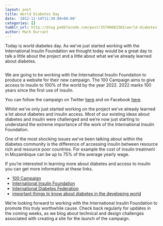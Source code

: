 ```yaml
---
layout: post
title: World Diabetes Day
date: '2012-11-14T11:39:00+00:00'
categories: []
tumblr_url: http://blog.pebblecode.com/post/35700083383/world-diabetes-day
author: Mark Durrant
---
```

<p>Today is world diabetes day. As we’ve just started working with the International Insulin Foundation we thought today would be a great day to talk a little about the project and a little about what we’ve already learned about diabetes.</p>

<p><img src="http://media.tumblr.com/tumblr_mdh715Oz4N1r1hmko.png" alt=""/></p>

<p>We are going to be working with the International Insulin Foundation to produce a website for their new campaign. The 100 Campaign aims to give access to insulin to 100% of the world by the year 2022. 2022 marks 100 years since the first use of insulin.</p>

<p>You can follow the campaign on Twitter <a href="https://twitter.com/100campaign">here</a> and on Facebook <a href="http://www.facebook.com/100Campaign">here</a>.</p>

<p>Whilst we’ve only just started working on the project we’ve already learned a lot about diabetes and insulin access. Most of our existing ideas about diabetes and insulin were challenged and we’re now just starting to understand the extreme importance of the work of the International Insulin Foundation.</p>

<p>One of the most shocking issues we’ve been talking about within the diabetes community is the difference of accessing insulin between resource rich and resource poor countries. For example the cost of insulin treatment in Mozambique can be up to 75% of the average yearly wage.</p>

<p>If you’re interested in learning more about diabetes and access to insulin you can get more information at these links.</p>

<ul><li><a href="http://www.access2insulin.org/100-campaign.html">100 Campaign</a></li>
<li><a href="http://www.access2insulin.org/">International Insulin Foundation</a></li>
<li><a href="http://www.idf.org/">International Diabetes Federation </a></li>
<li><a href="http://www.diabetesmine.com/2012/01/important-things-to-know-about-diabetes-in-the-developing-world.html#more-40574">important things to know about diabetes in the developing world</a></li>
</ul><p>We’re looking forward to working with the International Insulin Foundation to promote this truly worthwhile cause. Check back regularly for updates in the coming weeks, as we blog about technical and design challenges associated with creating a site for the launch of the campaign.</p>
